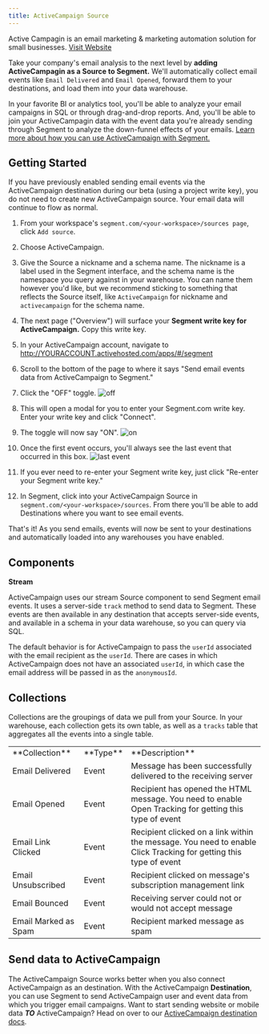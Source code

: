```yaml
---
title: ActiveCampaign Source
---
```

Active Campagin is an email marketing & marketing automation solution for small businesses. [Visit Website](http://www.activecampaign.com/?utm_source=segmentio&utm_medium=docs&utm_campaign=partners)

Take your company's email analysis to the next level by **adding ActiveCampagin as a Source to Segment.** We'll automatically collect email events like `Email Delivered` and `Email Opened`, forward them to your destinations, and load them into your data warehouse. 

In your favorite BI or analytics tool, you'll be able to analyze your email campaigns in SQL or through drag-and-drop reports. And, you'll be able to join your ActiveCampagin data with the event data you're already sending through Segment to analyze the down-funnel effects of your emails. [Learn more about how you can use ActiveCampaign with Segment.](/sources/active-campaign)

## Getting Started
<span> </span>
If you have previously enabled sending email events via the ActiveCampaign destination during our beta (using a project write key), you do not need to create new ActiveCampaign source. Your email data will continue to flow as normal.

1. From your workspace's `segment.com/<your-workspace>/sources page`, click `Add source`.

2. Choose ActiveCampaign.

3. Give the Source a nickname and a schema name. The nickname is a label used in the Segment interface, and the schema name is the namespace you query against in your warehouse. You can name them however you'd like, but we recommend sticking to something that reflects the Source itself, like `ActiveCampaign` for nickname and `activecampaign` for the schema name.

4. The next page ("Overview") will surface your **Segment write key for ActiveCampaign.** Copy this write key. 

5. In your ActiveCampaign account, navigate to http://YOURACCOUNT.activehosted.com/apps/#/segment

6. Scroll to the bottom of the page to where it says "Send email events data from ActiveCampaign to Segment."

7. Click the "OFF" toggle.
![off](https://cldup.com/QLv153k6CU.png)

8. This will open a modal for you to enter your Segment.com write key. Enter your write key and click "Connect".

9. The toggle will now say "ON".
![on](https://cldup.com/cv4rU1Ivg5.png)

10. Once the first event occurs, you'll always see the last event that occurred in this box.
![last event](https://cldup.com/5OZGDQD3wB.png)

11. If you ever need to re-enter your Segment write key, just click "Re-enter your Segment write key."

12. In Segment, click into your ActiveCampaign Source in `segment.com/<your-workspace>/sources`. From there you'll be able to add Destinations where you want to see email events.


That's it! As you send emails, events will now be sent to your destinations and automatically loaded into any warehouses you have enabled. 

## Components

**Stream**

ActiveCampaign uses our stream Source component to send Segment email events. It uses a server-side `track` method to send data to Segment. These events are then available in any destination that accepts server-side events, and available in a schema in your data warehouse, so you can query via SQL. 

The default behavior is for ActiveCampaign to pass the `userId` associated with the email recipient as the `userId`. There are cases in which ActiveCampaign does not have an associated `userId`, in which case the email address will be passed in as the `anonymousId`. 

## Collections

Collections are the groupings of data we pull from your Source. In your warehouse, each collection gets its own table, as well as a `tracks` table that aggregates all the events into a single table. 

<table>
  <tr>
    <td>**Collection**</td>
    <td>**Type**</td>
    <td>**Description**</td>
  </tr>
  <tr>
    <td>Email Delivered</td>
    <td>Event</td>
    <td>Message has been successfully delivered to the receiving server</td>
  </tr>
  <tr>
    <td>Email Opened</td>
    <td>Event</td>
    <td>Recipient has opened the HTML message. You need to enable Open Tracking for getting this type of event</td>
  </tr>
    <tr>
    <td>Email Link Clicked</td>
    <td>Event</td>
    <td>Recipient clicked on a link within the message. You need to enable Click Tracking for getting this type of event</td>
  </tr>
    <tr>
    <td>Email Unsubscribed</td>
    <td>Event</td>
    <td>Recipient clicked on message's subscription management link</td>
  </tr>
    <tr>
    <td>Email Bounced</td>
    <td>Event</td>
    <td>Receiving server could not or would not accept message</td>
  </tr>
    <tr>
    <td>Email Marked as Spam</td>
    <td>Event</td>
    <td>Recipient marked message as spam</td>
  </tr>
</table>

<!-- Example: To query the Email Delivered table, you'd write a query like this:

```sql
select *
from activecampaign.email_delivered
```
<span> </span>

<table>
</table> -->

## Send data to ActiveCampaign

The ActiveCampaign Source works better when you also connect ActiveCampaign as an destination. With the ActiveCampaign **Destination**, you can use Segment to send ActiveCampaign user and event data from which you trigger email campaigns. Want to start sending website or mobile data **_TO_** ActiveCampaign? Head on over to our [ActiveCampaign destination docs](/docs/connections/destinations/catalog/activecampaign/).
